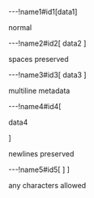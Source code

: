 ---!name1#id1[data1]

normal

---!name2#id2[  data2  ]

spaces preserved

---!name3#id3[
  data3
]

multiline metadata

---!name4#id4[

  data4

]

newlines preserved

---!name5#id5[
  ]
]

any characters allowed
